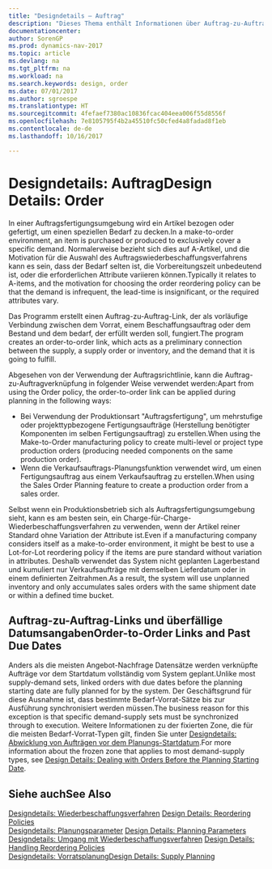 ```yaml
---
title: "Designdetails – Auftrag"
description: "Dieses Thema enthält Informationen über Auftrag-zu-Auftrag-Links in einer Auftragsfertigungsumgebung."
documentationcenter: 
author: SorenGP
ms.prod: dynamics-nav-2017
ms.topic: article
ms.devlang: na
ms.tgt_pltfrm: na
ms.workload: na
ms.search.keywords: design, order
ms.date: 07/01/2017
ms.author: sgroespe
ms.translationtype: HT
ms.sourcegitcommit: 4fefaef7380ac10836fcac404eea006f55d8556f
ms.openlocfilehash: 7e8105795f4b2a45510fc50cfed4a8fadad8f1eb
ms.contentlocale: de-de
ms.lasthandoff: 10/16/2017

---
```

# <a name="design-details-order"></a><span data-ttu-id="98db5-103">Designdetails: Auftrag</span><span class="sxs-lookup"><span data-stu-id="98db5-103">Design Details: Order</span></span>
<span data-ttu-id="98db5-104">In einer Auftragsfertigungsumgebung wird ein Artikel bezogen oder gefertigt, um einen speziellen Bedarf zu decken.</span><span class="sxs-lookup"><span data-stu-id="98db5-104">In a make-to-order environment, an item is purchased or produced to exclusively cover a specific demand.</span></span> <span data-ttu-id="98db5-105">Normalerweise bezieht sich dies auf A-Artikel, und die Motivation für die Auswahl des Auftragswiederbeschaffungsverfahrens kann es sein, dass der Bedarf selten ist, die Vorbereitungszeit unbedeutend ist, oder die erforderlichen Attribute variieren können.</span><span class="sxs-lookup"><span data-stu-id="98db5-105">Typically it relates to A-items, and the motivation for choosing the order reordering policy can be that the demand is infrequent, the lead-time is insignificant, or the required attributes vary.</span></span>  
  
<span data-ttu-id="98db5-106">Das Programm erstellt einen Auftrag-zu-Auftrag-Link, der als vorläufige Verbindung zwischen dem Vorrat, einem Beschaffungsauftrag oder dem Bestand und dem bedarf, der erfüllt werden soll, fungiert.</span><span class="sxs-lookup"><span data-stu-id="98db5-106">The program creates an order-to-order link, which acts as a preliminary connection between the supply, a supply order or inventory, and the demand that it is going to fulfill.</span></span>  
  
<span data-ttu-id="98db5-107">Abgesehen von der Verwendung der Auftragsrichtlinie, kann die Auftrag-zu-Auftragverknüpfung in folgender Weise verwendet werden:</span><span class="sxs-lookup"><span data-stu-id="98db5-107">Apart from using the Order policy, the order-to-order link can be applied during planning in the following ways:</span></span>  
  
* <span data-ttu-id="98db5-108">Bei Verwendung der Produktionsart "Auftragsfertigung", um mehrstufige oder projekttypbezogene Fertigungsaufträge (Herstellung benötigter Komponenten im selben Fertigungsauftrag) zu erstellen.</span><span class="sxs-lookup"><span data-stu-id="98db5-108">When using the Make-to-Order manufacturing policy to create multi-level or project type production orders (producing needed components on the same production order).</span></span>  
* <span data-ttu-id="98db5-109">Wenn die Verkaufsauftrags-Planungsfunktion verwendet wird, um einen Fertigungsauftrag aus einem Verkaufsauftrag zu erstellen.</span><span class="sxs-lookup"><span data-stu-id="98db5-109">When using the Sales Order Planning feature to create a production order from a sales order.</span></span>  
  
<span data-ttu-id="98db5-110">Selbst wenn ein Produktionsbetrieb sich als Auftragsfertigungsumgebung sieht, kann es am besten sein, ein Charge-für-Charge-Wiederbeschaffungsverfahren zu verwenden, wenn der Artikel reiner Standard ohne Variation der Attribute ist.</span><span class="sxs-lookup"><span data-stu-id="98db5-110">Even if a manufacturing company considers itself as a make-to-order environment, it might be best to use a Lot-for-Lot reordering policy if the items are pure standard without variation in attributes.</span></span> <span data-ttu-id="98db5-111">Deshalb verwendet das System nicht geplanten Lagerbestand und kumuliert nur Verkaufsaufträge mit demselben Lieferdatum oder in einem definierten Zeitrahmen.</span><span class="sxs-lookup"><span data-stu-id="98db5-111">As a result, the system will use unplanned inventory and only accumulates sales orders with the same shipment date or within a defined time bucket.</span></span>  
  
## <a name="order-to-order-links-and-past-due-dates"></a><span data-ttu-id="98db5-112">Auftrag-zu-Auftrag-Links und überfällige Datumsangaben</span><span class="sxs-lookup"><span data-stu-id="98db5-112">Order-to-Order Links and Past Due Dates</span></span>  
<span data-ttu-id="98db5-113">Anders als die meisten Angebot-Nachfrage Datensätze werden verknüpfte Aufträge vor dem Startdatum vollständig vom System geplant.</span><span class="sxs-lookup"><span data-stu-id="98db5-113">Unlike most supply-demand sets, linked orders with due dates before the planning starting date are fully planned for by the system.</span></span> <span data-ttu-id="98db5-114">Der Geschäftsgrund für diese Ausnahme ist, dass bestimmte Bedarf-Vorrat-Sätze bis zur Ausführung synchronisiert werden müssen.</span><span class="sxs-lookup"><span data-stu-id="98db5-114">The business reason for this exception is that specific demand-supply sets must be synchronized through to execution.</span></span> <span data-ttu-id="98db5-115">Weitere Informationen zu der fixierten Zone, die für die meisten Bedarf-Vorrat-Typen gilt, finden Sie unter [Designdetails: Abwicklung von Aufträgen vor dem Planungs-Startdatum](design-details-dealing-with-orders-before-the-planning-starting-date.md).</span><span class="sxs-lookup"><span data-stu-id="98db5-115">For more information about the frozen zone that applies to most demand-supply types, see [Design Details: Dealing with Orders Before the Planning Starting Date](design-details-dealing-with-orders-before-the-planning-starting-date.md).</span></span>  
  
## <a name="see-also"></a><span data-ttu-id="98db5-116">Siehe auch</span><span class="sxs-lookup"><span data-stu-id="98db5-116">See Also</span></span>  
<span data-ttu-id="98db5-117">[Designdetails: Wiederbeschaffungsverfahren](design-details-reordering-policies.md) </span><span class="sxs-lookup"><span data-stu-id="98db5-117">[Design Details: Reordering Policies](design-details-reordering-policies.md) </span></span>  
<span data-ttu-id="98db5-118">[Designdetails: Planungsparameter](design-details-planning-parameters.md) </span><span class="sxs-lookup"><span data-stu-id="98db5-118">[Design Details: Planning Parameters](design-details-planning-parameters.md) </span></span>  
<span data-ttu-id="98db5-119">[Designdetails: Umgang mit Wiederbeschaffungsverfahren](design-details-handling-reordering-policies.md) </span><span class="sxs-lookup"><span data-stu-id="98db5-119">[Design Details: Handling Reordering Policies](design-details-handling-reordering-policies.md) </span></span>  
[<span data-ttu-id="98db5-120">Designdetails: Vorratsplanung</span><span class="sxs-lookup"><span data-stu-id="98db5-120">Design Details: Supply Planning</span></span>](design-details-supply-planning.md)
